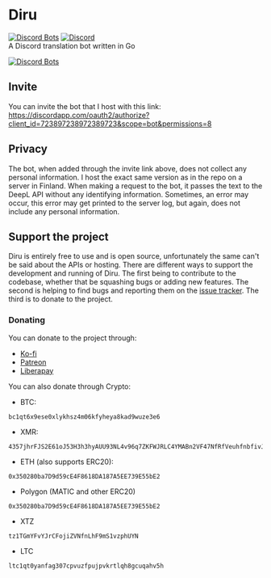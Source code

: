 # Diru
[![Discord Bots](https://top.gg/api/widget/servers/944915663632355388.svg)](https://top.gg/bot/944915663632355388) [![Discord](https://img.shields.io/discord/847533270630531132?style=flat-square)](https://discord.gg/UZRyJrEPTU)  
A Discord translation bot written in Go

[![Discord Bots](https://top.gg/api/widget/944915663632355388.svg)](https://top.gg/bot/944915663632355388)

## Invite
You can invite the bot that I host with this link: https://discordapp.com/oauth2/authorize?client_id=723897238972389723&scope=bot&permissions=8

## Privacy
The bot, when added through the invite link above, does not collect any personal information. I host the exact same version as in the repo on a server in Finland. When making a request to the bot, it passes the text to the DeepL API without any identifying information. Sometimes, an error may occur, this error may get printed to the server log, but again, does not include any personal information.

## Support the project
Diru is entirely free to use and is open source, unfortunately the same can't be said about the APIs or hosting. There are different ways to support the development and running of Diru. The first being to contribute to the codebase, whether that be squashing bugs or adding new features. The second is helping to find bugs and reporting them on the [issue tracker](https://github.com/lucxjo/diru/issues). The third is to donate to the project.

### Donating
You can donate to the project through:
 - [Ko-fi](https://ko-fi.com/ludoviko)
 - [Patreon](https://www.patreon.com/ludoviko)
 - [Liberapay](https://liberapay.com/ludoviko)  

You can also donate through Crypto:
 - BTC:
```
bc1qt6x9ese0xlykhsz4m06kfyheya8kad9wuze3e6
```
 - XMR:
```
4357jhrFJS2E61oJ53H3h3hyAUU93NL4v96q7ZKFWJRLC4YMABn2VF47NfRfVeuhfnbfivJidSbNiL6MM4hNfXTd78KM1MR
```
 - ETH (also supports ERC20):
```
0x350280ba7D9d59cE4F8618DA187A5EE739E55bE2
```
 - Polygon (MATIC and other ERC20)
```
0x350280ba7D9d59cE4F8618DA187A5EE739E55bE2
```
 - XTZ
```
tz1TGmYFvYJrCFojiZVNfnLhF9mS1vzphUYN
```
  - LTC
```
ltc1qt0yanfag307cpvuzfpujpvkrtlqh8gcuqahv5h
```
